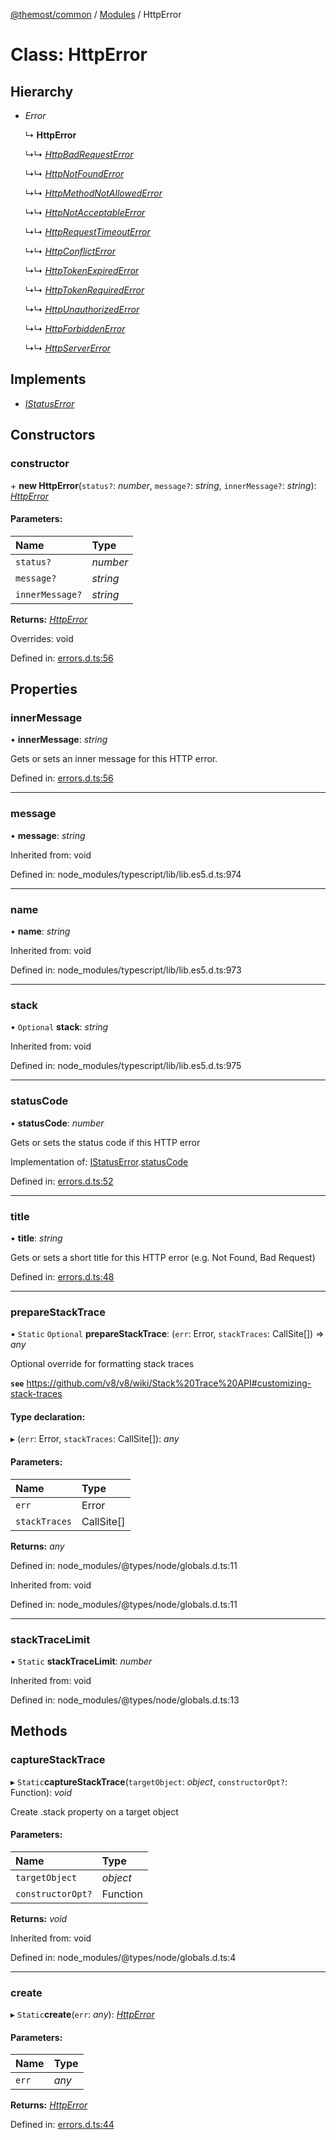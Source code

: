 [@themost/common](../README.md) / [Modules](../modules.md) / HttpError

# Class: HttpError

## Hierarchy

* *Error*

  ↳ **HttpError**

  ↳↳ [*HttpBadRequestError*](httpbadrequesterror.md)

  ↳↳ [*HttpNotFoundError*](httpnotfounderror.md)

  ↳↳ [*HttpMethodNotAllowedError*](httpmethodnotallowederror.md)

  ↳↳ [*HttpNotAcceptableError*](httpnotacceptableerror.md)

  ↳↳ [*HttpRequestTimeoutError*](httprequesttimeouterror.md)

  ↳↳ [*HttpConflictError*](httpconflicterror.md)

  ↳↳ [*HttpTokenExpiredError*](httptokenexpirederror.md)

  ↳↳ [*HttpTokenRequiredError*](httptokenrequirederror.md)

  ↳↳ [*HttpUnauthorizedError*](httpunauthorizederror.md)

  ↳↳ [*HttpForbiddenError*](httpforbiddenerror.md)

  ↳↳ [*HttpServerError*](httpservererror.md)

## Implements

* [*IStatusError*](../interfaces/istatuserror.md)

## Constructors

### constructor

\+ **new HttpError**(`status?`: *number*, `message?`: *string*, `innerMessage?`: *string*): [*HttpError*](httperror.md)

#### Parameters:

Name | Type |
:------ | :------ |
`status?` | *number* |
`message?` | *string* |
`innerMessage?` | *string* |

**Returns:** [*HttpError*](httperror.md)

Overrides: void

Defined in: [errors.d.ts:56](https://github.com/themost-framework/themost-common/blob/580db67/errors.d.ts#L56)

## Properties

### innerMessage

• **innerMessage**: *string*

Gets or sets an inner message for this HTTP error.

Defined in: [errors.d.ts:56](https://github.com/themost-framework/themost-common/blob/580db67/errors.d.ts#L56)

___

### message

• **message**: *string*

Inherited from: void

Defined in: node_modules/typescript/lib/lib.es5.d.ts:974

___

### name

• **name**: *string*

Inherited from: void

Defined in: node_modules/typescript/lib/lib.es5.d.ts:973

___

### stack

• `Optional` **stack**: *string*

Inherited from: void

Defined in: node_modules/typescript/lib/lib.es5.d.ts:975

___

### statusCode

• **statusCode**: *number*

Gets or sets the status code if this HTTP error

Implementation of: [IStatusError](../interfaces/istatuserror.md).[statusCode](../interfaces/istatuserror.md#statuscode)

Defined in: [errors.d.ts:52](https://github.com/themost-framework/themost-common/blob/580db67/errors.d.ts#L52)

___

### title

• **title**: *string*

Gets or sets a short title for this HTTP error (e.g. Not Found, Bad Request)

Defined in: [errors.d.ts:48](https://github.com/themost-framework/themost-common/blob/580db67/errors.d.ts#L48)

___

### prepareStackTrace

▪ `Static` `Optional` **prepareStackTrace**: (`err`: Error, `stackTraces`: CallSite[]) => *any*

Optional override for formatting stack traces

**`see`** https://github.com/v8/v8/wiki/Stack%20Trace%20API#customizing-stack-traces

#### Type declaration:

▸ (`err`: Error, `stackTraces`: CallSite[]): *any*

#### Parameters:

Name | Type |
:------ | :------ |
`err` | Error |
`stackTraces` | CallSite[] |

**Returns:** *any*

Defined in: node_modules/@types/node/globals.d.ts:11

Inherited from: void

Defined in: node_modules/@types/node/globals.d.ts:11

___

### stackTraceLimit

▪ `Static` **stackTraceLimit**: *number*

Inherited from: void

Defined in: node_modules/@types/node/globals.d.ts:13

## Methods

### captureStackTrace

▸ `Static`**captureStackTrace**(`targetObject`: *object*, `constructorOpt?`: Function): *void*

Create .stack property on a target object

#### Parameters:

Name | Type |
:------ | :------ |
`targetObject` | *object* |
`constructorOpt?` | Function |

**Returns:** *void*

Inherited from: void

Defined in: node_modules/@types/node/globals.d.ts:4

___

### create

▸ `Static`**create**(`err`: *any*): [*HttpError*](httperror.md)

#### Parameters:

Name | Type |
:------ | :------ |
`err` | *any* |

**Returns:** [*HttpError*](httperror.md)

Defined in: [errors.d.ts:44](https://github.com/themost-framework/themost-common/blob/580db67/errors.d.ts#L44)
